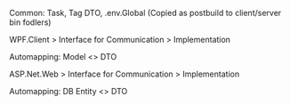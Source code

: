 Common: Task, Tag DTO, .env.Global (Copied as postbuild to client/server bin fodlers)


WPF.Client > Interface for Communication > Implementation

Automapping: Model <> DTO



ASP.Net.Web > Interface for Communication > Implementation

Automapping: DB Entity <> DTO